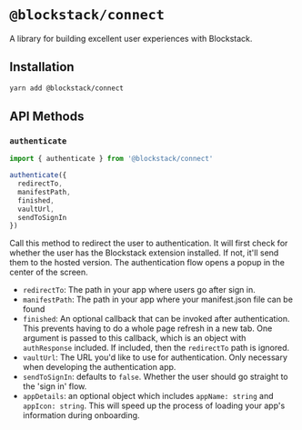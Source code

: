 # `@blockstack/connect`

A library for building excellent user experiences with Blockstack.

## Installation

~~~bash
yarn add @blockstack/connect
~~~

## API Methods

### `authenticate`

~~~javascript
import { authenticate } from '@blockstack/connect'

authenticate({
  redirectTo,
  manifestPath,
  finished,
  vaultUrl,
  sendToSignIn
})
~~~

Call this method to redirect the user to authentication. It will first check for whether the user has the Blockstack extension installed. If not, it'll send them to the hosted version. The authentication flow opens a popup in the center of the screen.

- `redirectTo`: The path in your app where users go after sign in.
- `manifestPath`: The path in your app where your manifest.json file can be found
- `finished`: An optional callback that can be invoked after authentication. This prevents having to do a whole page refresh in a new tab. One argument is passed to this callback, which is an object with `authResponse` included. If included, then the `redirectTo` path is ignored.
- `vaultUrl`: The URL you'd like to use for authentication. Only necessary when developing the authentication app.
- `sendToSignIn`: defaults to `false`. Whether the user should go straight to the 'sign in' flow.
- `appDetails`: an optional object which includes `appName: string` and `appIcon: string`. This will speed up the process of loading your app's information during onboarding.